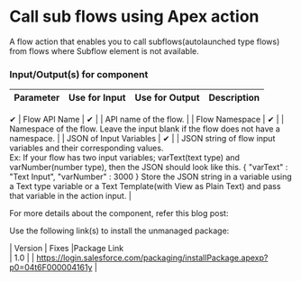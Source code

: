 
# Call sub flows using Apex action
A flow action that enables you to call subflows(autolaunched type flows) from flows where Subflow element is not available.


### Input/Output(s) for component
|Parameter	               |Use for Input	   |Use for Output	   |Description 
|-|-|-|-|
✔
| Flow API Name | ✔ |  | API name of the flow. |
| Flow Namespace | ✔ |  | Namespace of the flow. Leave the input blank if the flow does not have a namespace. | 
| JSON of Input Variables | ✔ |  | JSON string of flow input variables and their corresponding values. <br>Ex: If your flow has two input variables; varText(text type) and varNumber(number type), then the JSON should look like this.
{
    "varText" : "Text Input",
    "varNumber" : 3000
}
Store the JSON string in a variable using a Text type variable or a Text Template(with View as Plain Text) and pass that variable in the action input. |

For more details about the component, refer this blog post: <Blogpost link>

Use the following link(s) to install the unmanaged package: 

| Version | Fixes |Package Link	    
| 1.0 |  | https://login.salesforce.com/packaging/installPackage.apexp?p0=04t6F000004161y |
